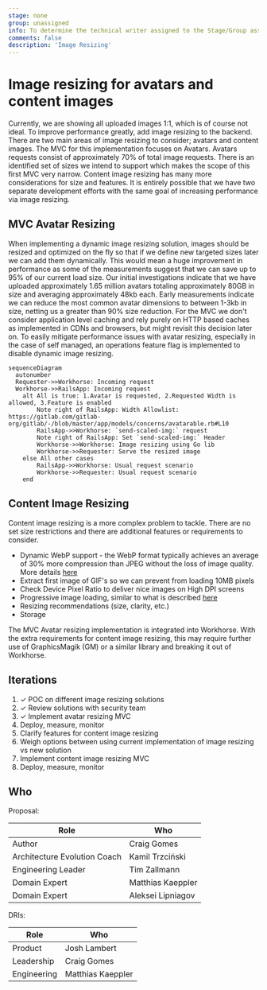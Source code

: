 ```yaml
---
stage: none
group: unassigned
info: To determine the technical writer assigned to the Stage/Group associated with this page, see https://about.gitlab.com/handbook/engineering/ux/technical-writing/#designated-technical-writers
comments: false
description: 'Image Resizing'
---
```


# Image resizing for avatars and content images

Currently, we are showing all uploaded images 1:1, which is of course not ideal. To improve performance greatly, add image resizing to the backend. There are two main areas of image resizing to consider; avatars and content images. The MVC for this implementation focuses on Avatars. Avatars requests consist of approximately 70% of total image requests. There is an identified set of sizes we intend to support which makes the scope of this first MVC very narrow. Content image resizing has many more considerations for size and features. It is entirely possible that we have two separate development efforts with the same goal of increasing performance via image resizing.

## MVC Avatar Resizing

When implementing a dynamic image resizing solution, images should be resized and optimized on the fly so that if we define new targeted sizes later we can add them dynamically. This would mean a huge improvement in performance as some of the measurements suggest that we can save up to 95% of our current load size. Our initial investigations indicate that we have uploaded approximately 1.65 million avatars totaling approximately 80GB in size and averaging approximately 48kb each. Early measurements indicate we can reduce the most common avatar dimensions to between 1-3kb in size, netting us a greater than 90% size reduction. For the MVC we don't consider application level caching and rely purely on HTTP based caches as implemented in CDNs and browsers, but might revisit this decision later on. To easily mitigate performance issues with avatar resizing, especially in the case of self managed, an operations feature flag is implemented to disable dynamic image resizing.

```mermaid
sequenceDiagram
  autonumber
  Requester->>Workhorse: Incoming request
  Workhorse->>RailsApp: Incoming request
    alt All is true: 1.Avatar is requested, 2.Requested Width is allowed, 3.Feature is enabled
        Note right of RailsApp: Width Allowlist: https://gitlab.com/gitlab-org/gitlab/-/blob/master/app/models/concerns/avatarable.rb#L10
        RailsApp->>Workhorse: `send-scaled-img:` request
        Note right of RailsApp: Set `send-scaled-img:` Header
        Workhorse->>Workhorse: Image resizing using Go lib
        Workhorse->>Requester: Serve the resized image
    else All other cases
        RailsApp->>Workhorse: Usual request scenario
        Workhorse->>Requester: Usual request scenario
    end
```

## Content Image Resizing

Content image resizing is a more complex problem to tackle. There are no set size restrictions and there are additional features or requirements to consider.

- Dynamic WebP support - the WebP format typically achieves an average of 30% more compression than JPEG without the loss of image quality. More details [here](https://developers.google.com/speed/webp/docs/c_study)
- Extract first image of GIF's so we can prevent from loading 10MB pixels
- Check Device Pixel Ratio to deliver nice images on High DPI screens
- Progressive image loading, similar to what is described [here](https://www.sitepoint.com/how-to-build-your-own-progressive-image-loader/)
- Resizing recommendations (size, clarity, etc.)
- Storage

The MVC Avatar resizing implementation is integrated into Workhorse. With the extra requirements for content image resizing, this may require further use of GraphicsMagik (GM) or a similar library and breaking it out of Workhorse.

## Iterations

1. ✓ POC on different image resizing solutions
1. ✓ Review solutions with security team
1. ✓ Implement avatar resizing MVC
1. Deploy, measure, monitor
1. Clarify features for content image resizing
1. Weigh options between using current implementation of image resizing vs new solution
1. Implement content image resizing MVC
1. Deploy, measure, monitor

## Who

Proposal:

| Role                         | Who
|------------------------------|-------------------------|
| Author                       |    Craig Gomes          |
| Architecture Evolution Coach |    Kamil Trzciński      |
| Engineering Leader           |    Tim Zallmann         |
| Domain Expert                |    Matthias Kaeppler    |
| Domain Expert                |    Aleksei Lipniagov    |

DRIs:

| Role                         | Who
|------------------------------|------------------------|
| Product                      |    Josh Lambert        |
| Leadership                   |    Craig Gomes         |
| Engineering                  |    Matthias Kaeppler   |
